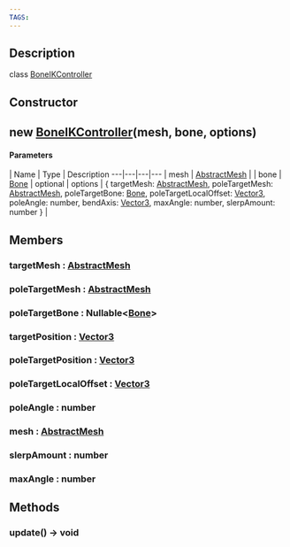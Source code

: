 ```yaml
---
TAGS:
---
```

## Description

class [BoneIKController](/classes/3.1/BoneIKController)



## Constructor

## new [BoneIKController](/classes/3.1/BoneIKController)(mesh, bone, options)



#### Parameters
 | Name | Type | Description
---|---|---|---
 | mesh | [AbstractMesh](/classes/3.1/AbstractMesh) | 
 | bone | [Bone](/classes/3.1/Bone) | 
optional | options | { targetMesh: [AbstractMesh](/classes/3.1/AbstractMesh),  poleTargetMesh: [AbstractMesh](/classes/3.1/AbstractMesh),  poleTargetBone: [Bone](/classes/3.1/Bone),  poleTargetLocalOffset: [Vector3](/classes/3.1/Vector3),  poleAngle: number,  bendAxis: [Vector3](/classes/3.1/Vector3),  maxAngle: number,  slerpAmount: number } | 
## Members

### targetMesh : [AbstractMesh](/classes/3.1/AbstractMesh)


### poleTargetMesh : [AbstractMesh](/classes/3.1/AbstractMesh)


### poleTargetBone : Nullable&lt;[Bone](/classes/3.1/Bone)&gt;


### targetPosition : [Vector3](/classes/3.1/Vector3)


### poleTargetPosition : [Vector3](/classes/3.1/Vector3)


### poleTargetLocalOffset : [Vector3](/classes/3.1/Vector3)


### poleAngle : number


### mesh : [AbstractMesh](/classes/3.1/AbstractMesh)


### slerpAmount : number


### maxAngle : number


## Methods

### update() &rarr; void


